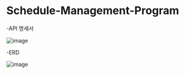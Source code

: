 # Schedule-Management-Program
-API 명세서

![image](https://github.com/user-attachments/assets/ede5b1b0-979d-46f0-8f8b-5231ef84394e)

-ERD

![image](https://github.com/user-attachments/assets/f8c7e410-d375-4046-acbd-78527a0ff0ac)

